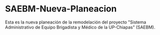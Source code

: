 # SAEBM-Nueva-Planeacion
Esta es la nueva planeación de la remodelación del proyecto "Sistema Administrativo de Equipo Brigadista y Médico de la UP-Chiapas" (SAEBM).
